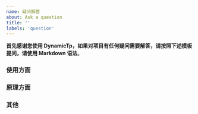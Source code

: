 ```yaml
---
name: 疑问解答
about: Ask a question
title: ''
labels: 'question'
---
```


**首先感谢您使用 DynamicTp，如果对项目有任何疑问需要解答，请按照下述模板提问，请使用 Markdown 语法**。

### 使用方面

### 原理方面

### 其他